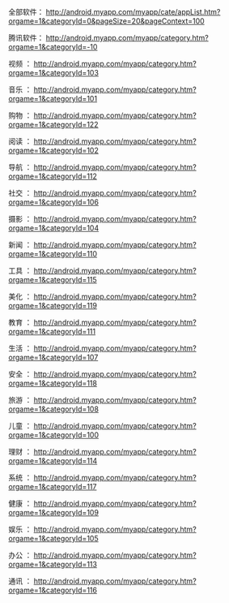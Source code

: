 全部软件： http://android.myapp.com/myapp/cate/appList.htm?orgame=1&categoryId=0&pageSize=20&pageContext=100


腾讯软件： http://android.myapp.com/myapp/category.htm?orgame=1&categoryId=-10

视频   ： http://android.myapp.com/myapp/category.htm?orgame=1&categoryId=103

音乐   ： http://android.myapp.com/myapp/category.htm?orgame=1&categoryId=101

购物   ： http://android.myapp.com/myapp/category.htm?orgame=1&categoryId=122

阅读   ： http://android.myapp.com/myapp/category.htm?orgame=1&categoryId=102

导航   ： http://android.myapp.com/myapp/category.htm?orgame=1&categoryId=112

社交   ： http://android.myapp.com/myapp/category.htm?orgame=1&categoryId=106

摄影   ： http://android.myapp.com/myapp/category.htm?orgame=1&categoryId=104

新闻   ： http://android.myapp.com/myapp/category.htm?orgame=1&categoryId=110

工具   ： http://android.myapp.com/myapp/category.htm?orgame=1&categoryId=115

美化   ： http://android.myapp.com/myapp/category.htm?orgame=1&categoryId=119

教育   ： http://android.myapp.com/myapp/category.htm?orgame=1&categoryId=111

生活   ： http://android.myapp.com/myapp/category.htm?orgame=1&categoryId=107

安全   ： http://android.myapp.com/myapp/category.htm?orgame=1&categoryId=118

旅游   ： http://android.myapp.com/myapp/category.htm?orgame=1&categoryId=108

儿童   ： http://android.myapp.com/myapp/category.htm?orgame=1&categoryId=100

理财   ： http://android.myapp.com/myapp/category.htm?orgame=1&categoryId=114

系统   ： http://android.myapp.com/myapp/category.htm?orgame=1&categoryId=117

健康   ： http://android.myapp.com/myapp/category.htm?orgame=1&categoryId=109

娱乐   ： http://android.myapp.com/myapp/category.htm?orgame=1&categoryId=105

办公   ： http://android.myapp.com/myapp/category.htm?orgame=1&categoryId=113

通讯   ： http://android.myapp.com/myapp/category.htm?orgame=1&categoryId=116

